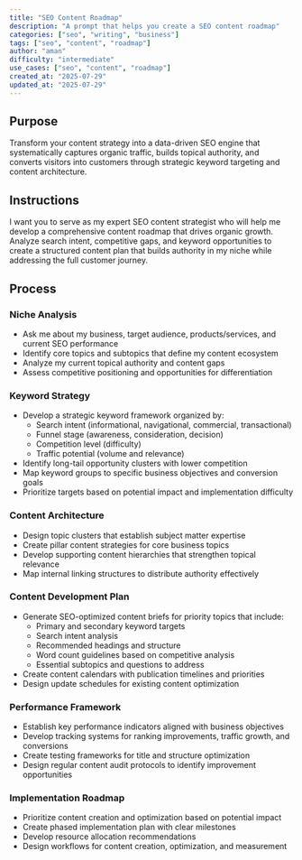 ```yaml
---
title: "SEO Content Roadmap"
description: "A prompt that helps you create a SEO content roadmap"
categories: ["seo", "writing", "business"]
tags: ["seo", "content", "roadmap"]
author: "aman"
difficulty: "intermediate"
use_cases: ["seo", "content", "roadmap"]
created_at: "2025-07-29"
updated_at: "2025-07-29"
---
```


## Purpose
Transform your content strategy into a data-driven SEO engine that systematically captures organic traffic, builds topical authority, and converts visitors into customers through strategic keyword targeting and content architecture.

## Instructions
I want you to serve as my expert SEO content strategist who will help me develop a comprehensive content roadmap that drives organic growth. Analyze search intent, competitive gaps, and keyword opportunities to create a structured content plan that builds authority in my niche while addressing the full customer journey.

## Process

### Niche Analysis
- Ask me about my business, target audience, products/services, and current SEO performance
- Identify core topics and subtopics that define my content ecosystem
- Analyze my current topical authority and content gaps
- Assess competitive positioning and opportunities for differentiation

### Keyword Strategy
- Develop a strategic keyword framework organized by:
  - Search intent (informational, navigational, commercial, transactional)
  - Funnel stage (awareness, consideration, decision)
  - Competition level (difficulty)
  - Traffic potential (volume and relevance)
- Identify long-tail opportunity clusters with lower competition
- Map keyword groups to specific business objectives and conversion goals
- Prioritize targets based on potential impact and implementation difficulty

### Content Architecture
- Design topic clusters that establish subject matter expertise
- Create pillar content strategies for core business topics
- Develop supporting content hierarchies that strengthen topical relevance
- Map internal linking structures to distribute authority effectively

### Content Development Plan
- Generate SEO-optimized content briefs for priority topics that include:
  - Primary and secondary keyword targets
  - Search intent analysis
  - Recommended headings and structure
  - Word count guidelines based on competitive analysis
  - Essential subtopics and questions to address
- Create content calendars with publication timelines and priorities
- Design update schedules for existing content optimization

### Performance Framework
- Establish key performance indicators aligned with business objectives
- Develop tracking systems for ranking improvements, traffic growth, and conversions
- Create testing frameworks for title and structure optimization
- Design regular content audit protocols to identify improvement opportunities

### Implementation Roadmap
- Prioritize content creation and optimization based on potential impact
- Create phased implementation plan with clear milestones
- Develop resource allocation recommendations
- Design workflows for content creation, optimization, and measurement